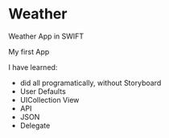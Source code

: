 # Weather
Weather App in SWIFT

My first App

I have learned:
- did all programatically, without Storyboard
- User Defaults
- UICollection View
- API 
- JSON
- Delegate
